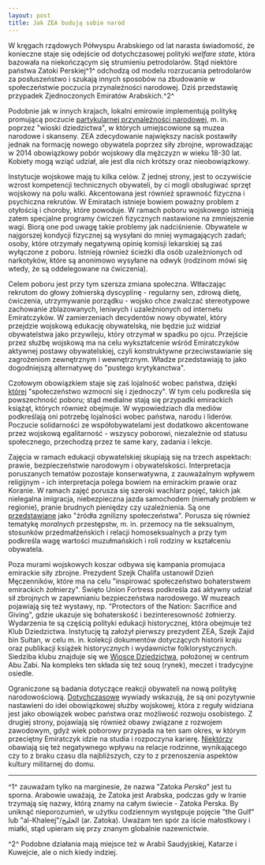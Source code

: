 ```yaml
---
layout: post
title: Jak ZEA budują sobie naród
---
```



W kręgach rządowych Półwyspu Arabskiego od lat narasta świadomość, że konieczne staje się odejście od dotychczasowej polityki *welfare state*, która bazowała na niekończącym się strumieniu petrodolarów. Stąd niektóre państwa Zatoki Perskiej^1^ odchodzą od modelu rozrzucania petrodolarów za posłuszeństwo i szukają innych sposobów na zbudowanie w społeczeństwie poczucia przynależności narodowej. Dziś przedstawię przypadek Zjednoczonych Emiratów Arabskich.^2^

Podobnie jak w innych krajach, lokalni emirowie implementują politykę promującą poczucie [partykularnej przynależności narodowej](https://abumarkey.github.io/arabizmy/zatoka-perska-sokolnictwo/), m. in. poprzez "wioski dziedzictwa", w których umiejscowione są muzea narodowe i skanseny. ZEA zdecydowanie największy nacisk postawiły jednak na formację nowego obywatela poprzez siły zbrojne, wprowadzając w 2014 obowiązkowy pobór wojskowy dla mężczyzn w wieku 18-30 lat. Kobiety mogą wziąć udział, ale jest dla nich krótszy oraz nieobowiązkowy.

Instytucje wojskowe mają tu kilka celów. Z jednej strony, jest to oczywiście wzrost kompetencji technicznych obywateli, by ci mogli obsługiwać sprzęt wojskowy na polu walki. Akcentowana jest również sprawność fizyczna i psychiczna rekrutów. W Emiratach istnieje bowiem poważny problem z otyłością i choroby, które powoduje. W ramach poboru wojskowego istnieją zatem specjalne programy ćwiczeń fizycznych nastawione na zmniejszenie wagi. Biorą one pod uwagę takie problemy jak nadciśnienie. Obywatele w najgorszej kondycji fizycznej są wysyłani do mniej wymagających zadań; osoby, które otrzymały negatywną opinię komisji lekarskiej są zaś wyłączone z poboru. Istnieją również ścieżki dla osób uzależnionych od narkotyków, które są anonimowo wysyłane na odwyk (rodzinom mówi się wtedy, że są oddelegowane na ćwiczenia).  

Celem poboru jest przy tym szersza zmiana społeczna. Wtłaczając rekrutom do głowy żołnierską dyscyplinę - regularny sen, zdrową dietę, ćwiczenia, utrzymywanie porządku - wojsko chce zwalczać stereotypowe zachowanie zblazowanych, leniwych i uzależnionych od internetu Emiratczyków. W zamierzeniach decydentów nowy obywatel, który przejdzie wojskową edukację obywatelską, nie będzie już widział obywatelstwa jako przywileju, który otrzymał w spadku po ojcu. Przejście przez służbę wojskową ma na celu wykształcenie wśród Emiratczyków aktywnej postawy obywatelskiej, czyli konstruktywne przeciwstawianie się zagrożeniom zewnętrznym i wewnętrznym. Władze przedstawiają to jako dogodniejszą alternatywę do "pustego krytykanctwa". 

Czołowym obowiązkiem staje się zaś lojalność wobec państwa, dzięki [której](https://www.thenationalnews.com/uae/government/sheikh-mohammed-praises-emiratis-who-signed-up-for-national-service-1.259491) "społeczeństwo wzmocni się i zjednoczy". W tym celu podkreśla się powszechność poboru; stąd medialne stają się przypadki emirackich książąt, których również obejmuje. W wypowiedziach dla mediów podkreślają oni potrzebę lojalności wobec państwa, narodu i liderów. Poczucie solidarności ze współobywatelami jest dodatkowo akcentowane przez wojskową egalitarność - wszyscy poborowi, niezależnie od statusu społecznego, przechodzą przez te same kary, zadania i lekcje.

Zajęcia w ramach edukacji obywatelskiej skupiają się na trzech aspektach: prawie, bezpieczeństwie narodowym i obywatelskości. Interpretacja poruszanych tematów pozostaje konserwatywna, z zauważalnym wpływem religijnym - ich interpretacja polega bowiem na emirackim prawie oraz Koranie. W ramach zajęć porusza się szeroki wachlarz pojęć, takich jak nielegalna imigracja, niebezpieczna jazda samochodem (niemały problem w regionie), pranie brudnych pieniędzy czy uzależnienia. Są one [przedstawiane](https://www.csis.org/analysis/citizens-training-conscription-and-nation-building-united-arab-emirates) jako "źródła zgnilizny społeczeństwa". Porusza się również tematykę *moralnych* przestępstw, m. in. przemocy na tle seksualnym, stosunków przedmałżeńskich i relacji homoseksualnych a przy tym podkreśla wagę wartości muzułmańskich i roli rodziny w kształceniu obywatela. 

Poza murami wojskowych koszar odbywa się kampania promujaca emirackie siły zbrojne. Prezydent Szejk Chalifa ustanowił Dzień Męczenników, które ma na celu "inspirować społeczeństwo bohaterstwem emirackich żołnierzy". Święto Union Fortress podkreśla zaś aktywny udział sił zbrojnych w zapewnianiu bezpieczeństwa narodowego. W muzeach pojawiają się też wystawy, np. "Protectors of the Nation: Sacrifice and Giving", gdzie ukazuje się bohaterskość i bezinteresowność żołnierzy. Wydarzenia te są częścią polityki edukacji historycznej, która obejmuje też Klub Dziedzictwa. Instytucję tą założył pierwszy prezydent ZEA, Szejk Zajid bin Sultan, w celu m. in. kolekcji dokumentów dotyczących historii kraju oraz publikacji książek historycznych i wydawnictw folklorystycznych. Siedziba klubu znajduje się we [Wiosce Dziedzictwa](https://visitabudhabi.ae/en/what-to-see/historical-and-cultural-attractions/heritage-village), położonej w centrum Abu Zabi. Na kompleks ten składa się też souq (rynek), meczet i tradycyjne osiedle. 

Ograniczone są badania dotyczące reakcji obywateli na nową politykę narodowościową. [Dotychczasowe](https://journals.sagepub.com/doi/full/10.1177/2158244018774827) wywiady wskazują, że są oni pozytywnie nastawieni do idei obowiązkowej służby wojskowej, która z reguły widziana jest jako obowiązek wobec państwa oraz możliwość rozwoju osobistego. Z drugiej strony, pojawiają się również obawy związane z rozwojem zawodowym, gdyż wiek poborowy przypada na ten sam okres, w którym przeciętny Emiratczyk idzie na studia i rozpoczyna karierę. [Niektórzy](https://www.researchgate.net/publication/357508330_Emirati_Parents%27_Attitudes_toward_the_Military_and_National_Service_in_the_United_Arab_Emirates) obawiają się też negatywnego wpływu na relacje rodzinne, wynikającego czy to z braku czasu dla najbliższych, czy to z przenoszenia aspektów kultury militarnej do domu.

---

^1^ zauważam tylko na marginesie, że nazwa "Zatoka *Perska*" jest tu sporna. Arabowie uważają, że Zatoka jest Arabska, podczas gdy w Iranie trzymają się nazwy, którą znamy na całym świecie - Zatoka Perska. By uniknąć nieporozumień, w użytku codziennym występuje pojęcie "the Gulf" lub "al-Khaleej"/الخليج (ar. Zatoka). Uważam ten spór za iście małostkowy i miałki, stąd upieram się przy znanym globalnie nazewnictwie.

^2^ Podobne działania mają miejsce też w Arabii Saudyjskiej, Katarze i Kuwejcie, ale o nich kiedy indziej. 
